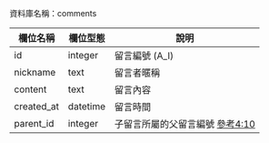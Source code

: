 資料庫名稱：comments

| 欄位名稱 | 欄位型態 | 說明 |
|----------|----------|------|
| id | integer | 留言編號 (A_I) |
| nickname | text | 留言者暱稱 |
| content | text | 留言內容 |
| created_at | datetime | 留言時間 |
| parent_id | integer | 子留言所屬的父留言編號 [參考4:10](https://youtu.be/Y-khHY5hFlA)|